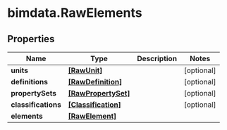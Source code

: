 # bimdata.RawElements

## Properties
Name | Type | Description | Notes
------------ | ------------- | ------------- | -------------
**units** | [**[RawUnit]**](RawUnit.md) |  | [optional] 
**definitions** | [**[RawDefinition]**](RawDefinition.md) |  | [optional] 
**propertySets** | [**[RawPropertySet]**](RawPropertySet.md) |  | [optional] 
**classifications** | [**[Classification]**](Classification.md) |  | [optional] 
**elements** | [**[RawElement]**](RawElement.md) |  | 



